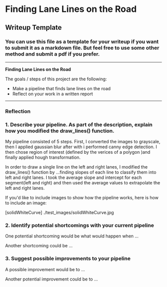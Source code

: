 # **Finding Lane Lines on the Road** 

## Writeup Template

### You can use this file as a template for your writeup if you want to submit it as a markdown file. But feel free to use some other method and submit a pdf if you prefer.

---

**Finding Lane Lines on the Road**

The goals / steps of this project are the following:
* Make a pipeline that finds lane lines on the road
* Reflect on your work in a written report


[//]: # (Image References)

[image1]: ./examples/grayscale.jpg "Grayscale"

---

### Reflection

### 1. Describe your pipeline. As part of the description, explain how you modified the draw_lines() function.

My pipeline consisted of 5 steps. First, I converted the images to grayscale, then I applied gaussian blur after with i performed canny edge detection. I then chose region of interest (defined by the verices of a polygon )and finally applied hough transformation.

In order to draw a single line on the left and right lanes, I modified the draw_lines() function by ...finding slopes of each line to classify them into left and right lanes. I took the average slope and intercept for each segment(left and right) and then used the average values to extrapolate the left and right lanes.

If you'd like to include images to show how the pipeline works, here is how to include an image: 

[solidWhiteCurve] ./test_images/solidWhiteCurve.jpg


### 2. Identify potential shortcomings with your current pipeline


One potential shortcoming would be what would happen when ... 

Another shortcoming could be ...


### 3. Suggest possible improvements to your pipeline

A possible improvement would be to ...

Another potential improvement could be to ...
